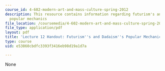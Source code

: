 ```yaml
---
course_id: 4-602-modern-art-and-mass-culture-spring-2012
description: This resource contains information regarding futurism's and dadaism's
  popular mechanics
file_location: /coursemedia/4-602-modern-art-and-mass-culture-spring-2012/e53860cbdfc3393f3416eb98d19a1d7a_MIT4_602S12_lec12.pdf
file_type: application/pdf
layout: pdf
title: 'Lecture 12 Handout: Futurism''s and Dadaism''s Popular Mechanics'
type: course
uid: e53860cbdfc3393f3416eb98d19a1d7a

---
```

None